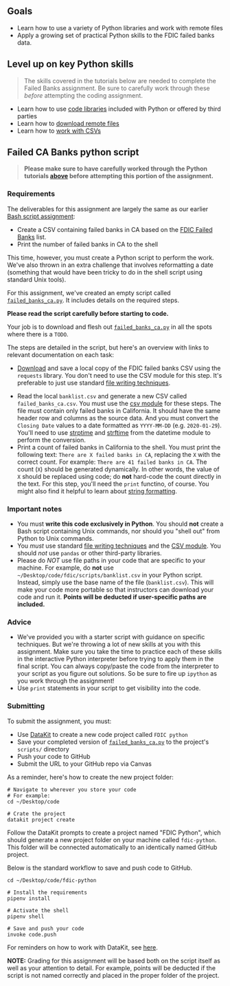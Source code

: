 ## Goals

- Learn how to use a variety of Python libraries and work with remote files
- Apply a growing set of practical Python skills to the FDIC failed banks data.

## Level up on key Python skills

> The skills covered in the tutorials below are needed to complete the Failed Banks assignment. Be sure to carefully work through these *before* attempting the coding assignment.

* Learn how to use [code libraries](docs/python/libraries.md) included with Python or offered by third parties
* Learn how to [download remote files](docs/python/remote_files.md)
* Learn how to [work with CSVs](docs/python/csv.md)


## Failed CA Banks python script

> **Please make sure to have carefully worked through the Python tutorials [above](#level-up-on-key-python-skills) before attempting this portion of the assignment.**

### Requirements

The deliverables for this assignment are largely the same as our earlier [Bash script assignment](bash_intro.md#code): 

* Create a CSV containing failed banks in CA based on the [FDIC Failed Banks][] list.
* Print the number of failed banks in CA to the shell

[FDIC Failed Banks]: https://www.fdic.gov/resources/resolutions/bank-failures/failed-bank-list/

This time, however, you must create a Python script to perform the work. We've also thrown in an extra challenge that involves reformatting a date (something that would have been tricky to do in the shell script using standard Unix tools).

For this assignment, we've created an empty script called [`failed_banks_ca.py`](/code/failed_banks_ca.py). It includes details on the required steps.

 **Please read the script carefully before starting to code.**

Your job is to download and flesh out [`failed_banks_ca.py`](/code/failed_banks_ca.py) in all the spots where there is a `TODO`.

The steps are detailed in the script, but here's an overview with links to relevant documentation on each task:

* [Download](/docs/python/remote_files.md) and save a local copy of the FDIC failed banks CSV using the `requests` library. You don't need to use the CSV module for this step. It's preferable to just use standard [file writing techniques][].

[file writing techniques]: ../docs/python/file_io.md#writing-files

* Read the local `banklist.csv` and generate a new CSV called `failed_banks_ca.csv`. You must use the [csv module](/docs/python/csv.md) for these steps. The file must contain only failed banks in California. It should have the same header row and columns as the source data. And you must convert the `Closing Date` values to a date formatted as `YYYY-MM-DD` (e.g. `2020-01-29`). You'll need to use [strptime](https://www.programiz.com/python-programming/datetime/strptime) and [strftime](https://www.programiz.com/python-programming/datetime/strftime) from the datetime module to perform the conversion.
* Print a count of failed banks in California to the shell. You must print the following text: `There are X failed banks in CA`, replacing the `X` with the correct count. For example: `There are 41 failed banks in CA`. The count (`X`) should be generated dynamically. In other words, the value of `X` should be replaced using code; do **not** hard-code the count directly in the text. For this step, you'll need the `print` functino, of course. You might also find it helpful to learn about [string formatting][].

[string formatting]: https://realpython.com/python-string-formatting/#3-string-interpolation-f-strings-python-36

### Important notes

* You must **write this code exclusively in Python**. You should **not** create a Bash script containing Unix commands, nor should you "shell out" from Python to Unix commands.
* You *must* use standard [file writing techniques][] and the [CSV module](/docs/python/csv.md). You should *not* use `pandas` or other third-party libraries.
* Please do *NOT* use file paths in your code that are specific to your machine. For example, do **not** use `~/Desktop/code/fdic/scripts/banklist.csv` in your Python script. Instead, simply use the base name of the file (`banklist.csv`). This will make your code more portable so that instructors can download your code and run it. **Points will be deducted if user-specific paths are included.**

### Advice

* We've provided you with a starter script with guidance on specific techniques. But we're throwing a lot of new skills at you with this assignment. Make sure you take the time to practice each of these skills in the interactive Python interpreter before trying to apply them in the final script. You can always copy/paste the code from the interpreter to your script as you figure out solutions. So be sure to fire up `ipython` as you work through the assignment!
* Use `print` statements in your script to get visibility into the code.

### Submitting

To submit the assignment, you must: 

* Use [DataKit](/docs/datakit.md) to create a new code project called `FDIC python`
* Save your completed version of [`failed_banks_ca.py`](/code/failed_banks_ca.py) to the project's `scripts/` directory
* Push your code to GitHub
* Submit the URL to your GitHub repo via Canvas

As a reminder, here's how to create the new project folder:

```
# Navigate to wherever you store your code
# For example:
cd ~/Desktop/code

# Crate the project
datakit project create
```

Follow the DataKit prompts to create a project named "FDIC Python", which should generate a new project folder on your machine called `fdic-python`. This folder will be connected automatically to an identically named GitHub project.

Below is the standard workflow to save and push code to GitHub.

```
cd ~/Desktop/code/fdic-python

# Install the requirements
pipenv install

# Activate the shell
pipenv shell

# Save and push your code
invoke code.push
```

For reminders on how to work with DataKit, see [here](/docs/datakit.md).

**NOTE:** Grading for this assignment will be based both on the script itself as well as your attention to detail. For example, points will be deducted if the script is not named correctly and placed in the proper folder of the project.
